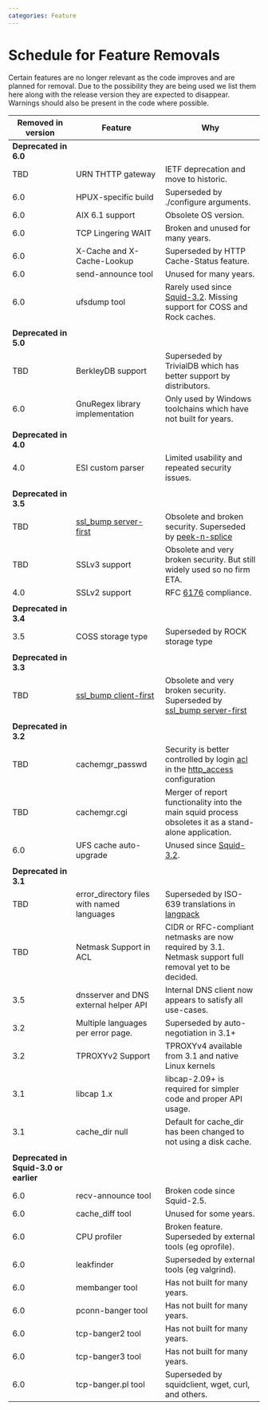 ```yaml
---
categories: Feature
---
```

# Schedule for Feature Removals

Certain features are no longer relevant as the code improves and are
planned for removal. Due to the possibility they are being used we list
them here along with the release version they are expected to disappear.
Warnings should also be present in the code where possible.

| Removed in version | Feature | Why |
| --- | --- | --- |
| **Deprecated in 6.0** | | |
| TBD | URN THTTP gateway | IETF deprecation and move to historic. |
| 6.0 | HPUX-specific build | Superseded by ./configure arguments. |
| 6.0 | AIX 6.1 support | Obsolete OS version. |
| 6.0 | TCP Lingering WAIT | Broken and unused for many years. |
| 6.0 | X-Cache and X-Cache-Lookup | Superseded by HTTP Cache-Status feature. |
| 6.0 | send-announce tool | Unused for many years. |
| 6.0 | ufsdump tool | Rarely used since [Squid-3.2](/Releases/Squid-3.2). Missing support for COSS and Rock caches. |
| | | |
| **Deprecated in 5.0** | | |
| TBD | BerkleyDB support | Superseded by TrivialDB which has better support by distributors. |
| 6.0 | GnuRegex library implementation | Only used by Windows toolchains which have not built for years. |
| | | |
| **Deprecated in 4.0** | | |
| 4.0 | ESI custom parser | Limited usability and repeated security issues. |
| | | |
| **Deprecated in 3.5** | | |
| TBD | [ssl_bump server-first](/Features/BumpSslServerFirst) | Obsolete and broken security. Superseded by [peek-n-splice](/Features/SslPeekAndSplice) |
| TBD | SSLv3 support | Obsolete and very broken security. But still widely used so no firm ETA. |
| 4.0 | SSLv2 support | RFC [6176](https://tools.ietf.org/rfc/rfc6176) compliance. |
| | | |
| **Deprecated in 3.4** | | |
| 3.5 | COSS storage type | Superseded by ROCK storage type |
| | | |
| **Deprecated in 3.3** | | |
| TBD | [ssl_bump client-first](/Features/SslBump) | Obsolete and very broken security. Superseded by [ssl_bump server-first](/Features/BumpSslServerFirst) |
| | | |
| **Deprecated in 3.2** | | |
| TBD | cachemgr_passwd | Security is better controlled by login [acl](http://www.squid-cache.org/Doc/config/acl) in the [http_access](http://www.squid-cache.org/Doc/config/http_access) configuration |
| TBD | cachemgr.cgi | Merger of report functionality into the main squid process obsoletes it as a stand-alone application. |
| 6.0 | UFS cache auto-upgrade | Unused since [Squid-3.2](/Releases/Squid-3.2). |
| | | |
| **Deprecated in 3.1** | | |
| TBD | error_directory files with named languages | Superseded by ISO-639 translations in [langpack](/Translations) |
| TBD | Netmask Support in ACL | CIDR or RFC-compliant netmasks are now required by 3.1. Netmask support full removal yet to be decided. |
| 3.5 | dnsserver and DNS external helper API | Internal DNS client now appears to satisfy all use-cases. |
| 3.2 | Multiple languages per error page. | Superseded by auto-negotiation in 3.1+ |
| 3.2 | TPROXYv2 Support | TPROXYv4 available from 3.1 and native Linux kernels |
| 3.1 | libcap 1.x | libcap-2.09+ is required for simpler code and proper API usage. |
| 3.1 | cache_dir null | Default for cache_dir has been changed to not using a disk cache. |
| | | |
| **Deprecated in Squid-3.0 or earlier** | | |
| 6.0 | recv-announce tool | Broken code since Squid-2.5. |
| 6.0 | cache_diff tool | Unused for some years. |
| 6.0 | CPU profiler | Broken feature. Superseded by external tools (eg oprofile). |
| 6.0 | leakfinder | Superseded by external tools (eg valgrind). |
| 6.0 | membanger tool | Has not built for many years. |
| 6.0 | pconn-banger tool | Has not built for many years. |
| 6.0 | tcp-banger2 tool | Has not built for many years. |
| 6.0 | tcp-banger3 tool | Has not built for many years. |
| 6.0 | tcp-banger.pl tool | Superseded by squidclient, wget, curl, and others. |
